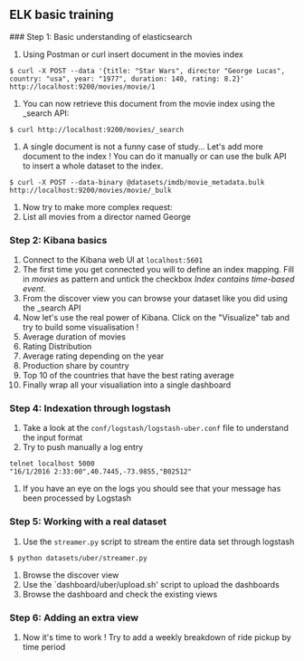 ## ELK basic training

### Step 1: Basic understanding of elasticsearch



1. Using Postman or curl insert document in the movies index

  ```
  $ curl -X POST --data '{title: "Star Wars", director "George Lucas", country: "usa", year: "1977", duration: 140, rating: 8.2}' http://localhost:9200/movies/movie/1
  ```

1. You can now retrieve this document from the movie index using the _search API:

  ```
  $ curl http://localhost:9200/movies/_search
  ```

1. A single document is not a funny case of study... Let's add more document to the index ! You can do it manually or
can use the bulk API to insert a whole dataset to the index.
  ```
  $ curl -X POST --data-binary @datasets/imdb/movie_metadata.bulk http://localhost:9200/movies/movie/_bulk 
  ```

1. Now try to make more complex request:
  1. List all movies from a director named George

### Step 2: Kibana basics

1. Connect to the Kibana web UI at `localhost:5601`
1. The first time you get connected you will to define an index mapping. Fill in *movies* as pattern and untick the
checkbox *Index contains time-based event*.
1. From the discover view you can browse your dataset like you did using the _search API
1. Now let's use the real power of Kibana. Click on the "Visualize" tab and try to build some visualisation !
  1. Average duration of movies
  1. Rating Distribution
  1. Average rating depending on the year
  1. Production share by country
  1. Top 10 of the countries that have the best rating average
1. Finally wrap all your visualiation into a single dashboard

### Step 4: Indexation through logstash

1. Take a look at the `conf/logstash/logstash-uber.conf` file to understand the input format
1. Try to push manually a log entry
```
telnet localhost 5000
"16/1/2016 2:33:00",40.7445,-73.9855,"B02512"
```
1. If you have an eye on the logs you should see that your message has been processed by Logstash


### Step 5: Working with a real dataset

1. Use the `streamer.py` script to stream the entire data set through logstash 
  ```
  $ python datasets/uber/streamer.py
  ```
1. Browse the discover view
1. Use the `dashboard/uber/upload.sh' script to upload the dashboards
1. Browse the dashboard and check the existing views

### Step 6: Adding an extra view

1. Now it's time to work ! Try to add a weekly breakdown of ride pickup by time period 
